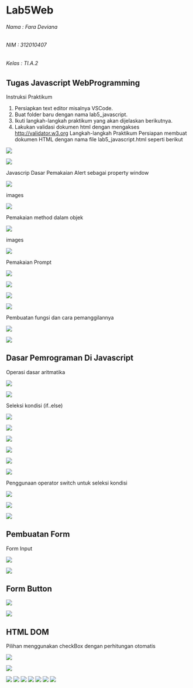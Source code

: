 # Lab5Web

###### Nama : Fara Deviana
###### NIM : 312010407
###### Kelas : TI.A.2

## Tugas Javascript WebProgramming

Instruksi Praktikum
1. Persiapkan text editor misalnya VSCode.
2. Buat folder baru dengan nama lab5_javascript.
3. Ikuti langkah-langkah praktikum yang akan dijelaskan berikutnya.
4. Lakukan validasi dokumen html dengan mengakses http://validator.w3.org
Langkah-langkah Praktikum
Persiapan membuat dokumen HTML dengan nama file lab5_javascript.html seperti berikut

![](images/first%201.jpg)

![](images/1%20first.png)

Javascrip Dasar
Pemakaian Alert sebagai property window

![](images/alert%20js.jpg)

images

![](images/2%20second.png)

Pemakaian method dalam objek

![](images/method%20js.jpg)

images

![](images/3%20js.png)

Pemakaian Prompt

![](images/prompt%20js.jpg)

![](images/4%20js.png)

![](images/5%20js.png)

![](images/6%20js.png)


Pembuatan fungsi dan cara pemanggilannya

![](images/fungsi%20js.jpg)

![](images/7%20js.png)


## Dasar Pemrograman Di Javascript

Operasi dasar aritmatika

![](images/aritmatika.jpg)

![](images/8%20js.png)

Seleksi kondisi (if..else)

![](images/ifelse%20js.jpg)

![](images/9%20js.png)

![](images/10%20js.png)

![](images/11%20js.png)

![](images/12%20js.png)

![](images/13%20js.png)

Penggunaan operator switch untuk seleksi kondisi


![](images/switch%20js.jpg)


![](images/14%20js.png)

![](images/15%20js.png)

## Pembuatan Form
Form Input

![](images/forminput%20js.jpg)

![](images/17%20js.png)

## Form Button

![](images/form%20js.jpg)

![](images/18%20js.png)


## HTML DOM
Pilihan menggunakan checkBox dengan perhitungan otomatis

![](images/dom%20js.jpg)

![](images/19%20js.png)


![](images/12%20js.png)
![](images/13%20js.png)
![](images/14%20js.png)
![](images/15%20js.png)
![](images/16%20js.png)
![](images/17%20js.png)
![](images/18%20js.png)









